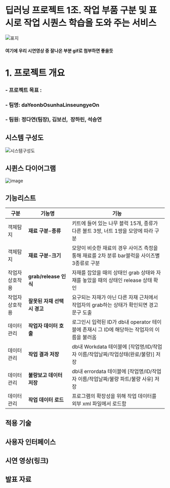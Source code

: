 # 딥러닝 프로젝트 1조. 작업 부품 구분 및 표시로 작업 시퀀스 학습을 도와 주는 서비스
![표지](https://github.com/seungyeonSeok/iot-/assets/162243509/dab70132-4d61-4a24-899d-131664cc8821)
#### 여기에 우리 시연영상 중 잘나온 부분 gif로 첨부하면 좋을듯 
# 1. 프로젝트 개요 
### - 프로젝트 목표 : 
### - 팀명: daYeonbOsunhaLinseungyeOn 
### - 팀원: 정다연(팀장), 김보선,  장하린, 석승연 

## 시스템 구성도 
![시스템구성도](https://github.com/seungyeonSeok/iot-/assets/162243509/3dfe0ec2-f7ec-4b34-bc80-a64388352019)
## 시퀸스 다이어그램 
![image](https://github.com/addinedu-ros-4th/deeplearning-repo-1/assets/162243509/3316c1cc-78d1-4338-8b34-93f7d95f341b)
## 기능리스트 
|구분|기능명|기능|
|---|---|---|
|객체탐지| **재료 구분-종류** |키트에 들어 있는 나무 블럭 15개, 종류가 다른 볼트 3쌍, 너트 1쌍을 모양에 따라 구분  |
|객체탐지| **재료 구분-크기** |모양이 비슷한 재료의 경우 사이즈 측정을 통해 재료를 2차 분류 bar블럭을 사이즈별 3종류로 구분 |
|작업자 상호작용| **grab/release 인식** |자재를 잡았을 때의 상태인 grab 상태와 자재를 놓았을 때의 상태인 release 상태 확인 |
|작업자 상호작용| **잘못된 자재 선택시 경고** |요구되는 자재가 아닌 다른 자재 근처에서 작업자의 grab하는 상태가 확인되면 경고 문구 도출 |
|데이터관리| **작업자 데이터 호출** |로그인시 입력된 ID가 db내 operator 테이블에 존재시 그 ID에 해당하는 작업자의 이름을 불러옴 |
|데이터관리| **작업 결과 저장** |db내 Workdata 테이블에 [작업명/ID/작업자 이름/작업날짜/작업상태(완료/불량)] 저장 |
|데이터관리| **불량보고 데이터 저장** |db내 errordata 테이블에 [작업명/ID/작업자 이름/작업날짜/불량 파트/불량 사유] 저장 |
|데이터관리| **작업 데이터 로드** |프로그램의 확장성을 위해 작업 데이터를 외부 xml 파일에서 로드함 |

## 적용 기술 

## 사용자 인터페이스 

## 시연 영상(링크)

## 발표 자료 

